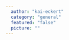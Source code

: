 ```yaml
---
  author: "kai-eckert"
  category: "general"
  featured: "false"
  picture: ""
---
```


<!--more-->


